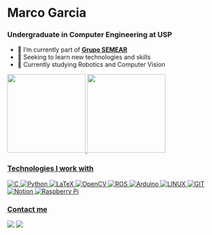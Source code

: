 # Marco Garcia
### Undergraduate in Computer Engineering at USP
- 🤖 I’m currently part of **[Grupo SEMEAR](https://github.com/Grupo-SEMEAR-USP)**
- 🌱 Seeking to learn new technologies and skills
- 🚀 Currently studying Robotics and Computer Vision

<div>
    <a href="https://github.com/marcogarcia2i">
    <img height="180em" src="https://github-readme-stats.vercel.app/api?username=marcogarcia2&show_icons=true&theme=chartreuse-dark&include_all_commits=true&count_private=false"/>
    <img height="180em" src="https://github-readme-stats.vercel.app/api/top-langs/?username=marcogarcia2&layout=compact&langs_count=7&theme=chartreuse-dark"/>
</div>

### Technologies I work with
![C](https://img.shields.io/badge/c-%2300599C.svg?style=for-the-badge&logo=c&logoColor=white) ![Python](https://img.shields.io/badge/python-3670A0?style=for-the-badge&logo=python&logoColor=ffdd54) ![LaTeX](https://img.shields.io/badge/latex-%23008080.svg?style=for-the-badge&logo=latex&logoColor=white) ![OpenCV](https://img.shields.io/badge/opencv-%23white.svg?style=for-the-badge&logo=opencv&logoColor=white) ![ROS](https://img.shields.io/badge/ros-%230A0FF9.svg?style=for-the-badge&logo=ros&logoColor=white) ![Arduino](https://img.shields.io/badge/-Arduino-00979D?style=for-the-badge&logo=Arduino&logoColor=white) ![LINUX](https://img.shields.io/badge/Linux-FCC624?style=for-the-badge&logo=linux&logoColor=black) ![GIT](https://img.shields.io/badge/Git-fc6d26?style=for-the-badge&logo=git&logoColor=white) ![Notion](https://img.shields.io/badge/Notion-%23000000.svg?style=for-the-badge&logo=notion&logoColor=white) ![Raspberry Pi](https://img.shields.io/badge/-RaspberryPi-C51A4A?style=for-the-badge&logo=Raspberry-Pi)

### Contact me
 
<div>
  <a href = "mailto:mmgaspargarcia@usp.br"><img src="https://img.shields.io/badge/-Gmail-%23333?style=for-the-badge&logo=gmail&logoColor=white" target="_blank"></a>
  <a href="https://www.linkedin.com/in/marco-garcia-44b83423a/" target="_blank"><img src="https://img.shields.io/badge/-LinkedIn-%230077B5?style=for-the-badge&logo=linkedin&logoColor=white" target="_blank"></a>
<div>
